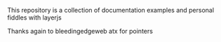 This repository is a collection of documentation examples and personal fiddles with layerjs

Thanks again to bleedingedgeweb atx for pointers